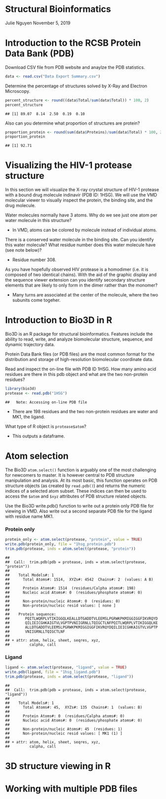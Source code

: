 Structural Bioinformatics
================
Julie Nguyen
November 5, 2019

Introduction to the RCSB Protein Data Bank (PDB)
================================================

Download CSV file from PDB website and anaylze the PDB statistics.

``` r
data <- read.csv("Data Export Summary.csv")
```

Determine the percentage of structures solved by X-Ray and Electron Microscopy.

``` r
percent_structure <- round((data$Total/sum(data$Total)) * 100, 2)
percent_structure
```

    ## [1] 89.07  8.14  2.50  0.19  0.10

Also can you determine what proportion of structures are protein?

``` r
proportion_protein <- round(sum(data$Proteins)/sum(data$Total) * 100, 2)
proportion_protein
```

    ## [1] 92.71

Visualizing the HIV-1 protease structure
========================================

In this section we will visualize the X-ray crystal structure of HIV-1 protease with a bound drug molecule indinavir (PDB ID: 1HSG). We will use the VMD molecular viewer to visually inspect the protein, the binding site, and the drug molecule.

Water molecules normally have 3 atoms. Why do we see just one atom per water molecule in this structure?

-   In VMD, atoms can be colored by molecule instead of individual atoms.

There is a conserved water molecule in the binding site. Can you identify this water molecule? What residue number does this water molecule have (see note below)?

-   Residue number 308.

As you have hopefully observed HIV protease is a homodimer (i.e. it is composed of two identical chains). With the aid of the graphic display and the sequence viewer extension can you identify secondary structure elements that are likely to only form in the dimer rather than the monomer?

-   Many turns are associated at the center of the molecule, where the two subunits come togeher.

Introduction to Bio3D in R
==========================

Bio3D is an R package for structural bioinformatics. Features include the ability to read, write, and analyze biomolecular structure, sequence, and dynamic trajectory data.

Protein Data Bank files (or PDB files) are the most common format for the distribution and storage of high-resolution biomolecular coordinate data.

Read and inspect the on-line file with PDB ID 1HSG. How many amino acid residues are there in this pdb object and what are the two non-protein residues?

``` r
library(bio3d)
protease <- read.pdb("1HSG")
```

    ##   Note: Accessing on-line PDB file

-   There are 198 residues and the two non-protein residues are water and MK1, the ligand.

What type of R object is `protease$atom`?

-   This outputs a dataframe.

Atom selection
==============

The Bio3D `atom.select()` function is arguably one of the most challenging for newcomers to master. It is however central to PDB structure manipulation and analysis. At its most basic, this function operates on PDB structure objects (as created by `read.pdb()`) and returns the numeric indices of a selected atom subset. These indices can then be used to access the `$atom` and `$xyz` attributes of PDB structure related objects.

Use the Bio3D write.pdb() function to write out a protein only PDB file for viewing in VMD. Also write out a second separate PDB file for the ligand with residue name MK1.

### Protein only

``` r
protein_only <- atom.select(protease, "protein", value = TRUE)
write.pdb(protein_only, file = "1hsg_protein.pdb")
trim.pdb(protease, inds = atom.select(protease, "protein"))
```

    ## 
    ##  Call:  trim.pdb(pdb = protease, inds = atom.select(protease, "protein"))
    ## 
    ##    Total Models#: 1
    ##      Total Atoms#: 1514,  XYZs#: 4542  Chains#: 2  (values: A B)
    ## 
    ##      Protein Atoms#: 1514  (residues/Calpha atoms#: 198)
    ##      Nucleic acid Atoms#: 0  (residues/phosphate atoms#: 0)
    ## 
    ##      Non-protein/nucleic Atoms#: 0  (residues: 0)
    ##      Non-protein/nucleic resid values: [ none ]
    ## 
    ##    Protein sequence:
    ##       PQITLWQRPLVTIKIGGQLKEALLDTGADDTVLEEMSLPGRWKPKMIGGIGGFIKVRQYD
    ##       QILIEICGHKAIGTVLVGPTPVNIIGRNLLTQIGCTLNFPQITLWQRPLVTIKIGGQLKE
    ##       ALLDTGADDTVLEEMSLPGRWKPKMIGGIGGFIKVRQYDQILIEICGHKAIGTVLVGPTP
    ##       VNIIGRNLLTQIGCTLNF
    ## 
    ## + attr: atom, helix, sheet, seqres, xyz,
    ##         calpha, call

### Ligand

``` r
ligand <- atom.select(protease, "ligand", value = TRUE)
write.pdb(ligand, file = "1hsg_ligand.pdb")
trim.pdb(protease, inds = atom.select(protease, "ligand"))
```

    ## 
    ##  Call:  trim.pdb(pdb = protease, inds = atom.select(protease, "ligand"))
    ## 
    ##    Total Models#: 1
    ##      Total Atoms#: 45,  XYZs#: 135  Chains#: 1  (values: B)
    ## 
    ##      Protein Atoms#: 0  (residues/Calpha atoms#: 0)
    ##      Nucleic acid Atoms#: 0  (residues/phosphate atoms#: 0)
    ## 
    ##      Non-protein/nucleic Atoms#: 45  (residues: 1)
    ##      Non-protein/nucleic resid values: [ MK1 (1) ]
    ## 
    ## + attr: atom, helix, sheet, seqres, xyz,
    ##         calpha, call

3D structure viewing in R
=========================

Working with multiple PDB files
===============================
